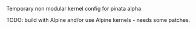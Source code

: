 Temporary non modular kernel config for pinata alpha

TODO: build with Alpine and/or use Alpine kernels - needs some patches.
